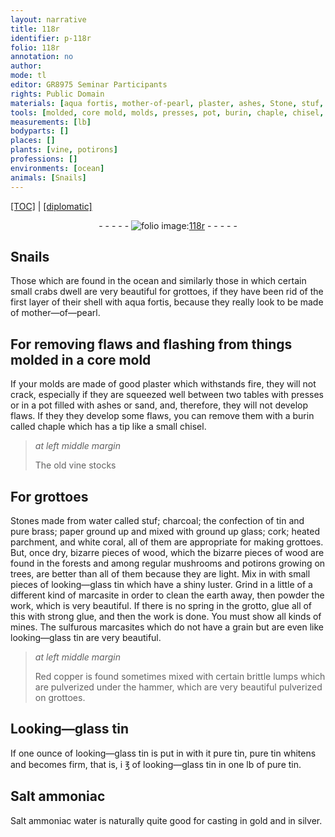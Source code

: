```yaml
---
layout: narrative
title: 118r
identifier: p-118r
folio: 118r
annotation: no
author:
mode: tl
editor: GR8975 Seminar Participants
rights: Public Domain
materials: [aqua fortis, mother-of-pearl, plaster, ashes, Stone, stuf, charcoal, tin, brass, paper, glass, cork, heated parchment, white coral, wood, looking-glass tin, marcasite, earth, glue, mines, sulfurous marcasites, Red copper, Looking-glass tin, Salt ammoniac, Salt ammoniac water, gold, silver]
tools: [molded, core mold, molds, presses, pot, burin, chaple, chisel, hammer, casting]
measurements: [lb]
bodyparts: []
places: []
plants: [vine, potirons]
professions: []
environments: [ocean]
animals: [Snails]
---
```


<p><a href="{{ site.baseurl }}/translation/">[TOC]</a> | <a href="{{ site.baseurl }}/texts/p-118r_tc/" target="_blank">[diplomatic]</a></p><div class="folio" align="center">- - - - - <a href="http://gallica.bnf.fr/ark:/12148/btv1b10500001g/f241.image" target="_blank"><img src="https://cu-mkp.github.io/2017-workshop-edition/assets/photo-icon.png" alt="folio image: " style="display:inline-block; margin-bottom:-3px;"/>118r</a> - - - - - </div>  
  

## <span class="al">Snails</span>

 
Those which are found in the <span class="env">ocean</span> and similarly those in which certain small crabs dwell are very beautiful for grottoes, if they have been rid of the first layer of their shell with <span class="m">aqua fortis</span>, because they really look to be made of <span class="m">mother—of—pearl</span>.
 
 
  

## For removing flaws and flashing from things <span class="tl">molded</span> in a <span class="tl">core mold</span>

 
If your <span class="tl">molds</span> are made of good <span class="m">plaster</span> which withstands fire, they will not crack, especially if they are squeezed well between two tables with <span class="tl">presses</span> or in a <span class="tl">pot</span> filled with <span class="m">ashes</span> or sand, and, therefore, they will not develop flaws. If they they develop some <span class="sup">flaws</span>, you can remove them with a <span class="tl">burin</span> called <span class="tl">chaple</span> which has a tip like a small <span class="tl">chisel</span>.
 
> *at left middle margin*
> 
> 
>   The old <span class="pa">vine</span> stocks
 
 
  

## For grottoes

 
<span class="m">Stone</span>s made from water called <span class="m">stuf</span>; <span class="m">charcoal</span>; the confection of <span class="m">tin</span> and pure <span class="m">brass</span>; <span class="m">paper</span> ground up and mixed with ground up <span class="m">glass</span>; <span class="m">cork</span>; <span class="m">heated parchment</span>, <span class="sup">and</span> <span class="m">white coral</span>, all of them are appropriate for making grottoes. But, once dry, bizarre pieces of <span class="m">wood</span>, which <span class="x">the bizarre pieces of wood</span> are found in the forests and among <span class="sup">regular</span> mushrooms and <span class="pa">potirons</span> <span class="sup">growing on</span> trees, are better than all of them because they are light. Mix in with small pieces of <span class="m">looking—glass tin</span> which have a shiny luster. Grind in a little of a different kind of <span class="m">marcasite</span> in order to clean the <span class="m">earth</span> away, then powder the work, which is very beautiful. If there is no spring in the grotto, glue all of this with strong <span class="m">glue</span>, and then the work is done. You must show all kinds of <span class="m">mines</span>. The <span class="m">sulfurous marcasites</span> which do not have a grain but are even like <span class="m">looking—glass tin</span> are very beautiful.
 
> *at left middle margin*
> 
> 
>   <span class="m">Red copper</span> is found sometimes mixed with certain brittle lumps which are pulverized under the <span class="tl">hammer</span>, which are very beautiful pulverized on grottoes.
 
 
  

## <span class="m">Looking—glass tin</span>

 
If one ounce of <span class="sup"><span class="m">looking—glass tin</span></span> is put in with it <span class="sup">pure <span class="m">tin</span></span>, pure <span class="m">tin</span> whitens and becomes firm, that is, i ℥ of <span class="m">looking—glass tin</span> in one <span class="ms">lb</span> of pure <span class="m">tin</span>.
 
 
  

## <span class="m">Salt ammoniac</span>

 
<span class="m">Salt ammoniac water</span> is naturally quite good for <span class="tl">casting</span> in <span class="m">gold</span> and in <span class="m">silver</span>.
 
